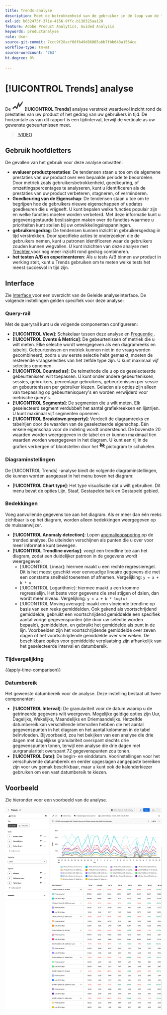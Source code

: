```yaml
---
title: Trends-analyse
description: Meet de betrokkenheid van de gebruiker in de loop van de tijd.
exl-id: b632475f-371e-4156-9ffc-b138325aa120
feature: Adobe Product Analytics, Guided Analysis
keywords: productanalyse
role: User
source-git-commit: 7ccc9f28acf08fb49d86005abb7fbb648a1564ce
workflow-type: tm+mt
source-wordcount: '763'
ht-degree: 0%

---
```


# [!UICONTROL Trends] analyse

De ![ GraphTrend ](/help/assets/icons/GraphTrend.svg) **[!UICONTROL Trends]** analyse verstrekt waardevol inzicht rond de prestaties van uw product of het gedrag van uw gebruikers in tijd. De horizontale as van dit rapport is een tijdinterval, terwijl de verticale as uw gewenste gebeurtenissen meet.

>[!VIDEO](https://video.tv.adobe.com/v/3421666/?learn=on)

## Gebruik hoofdletters

De gevallen van het gebruik voor deze analyse omvatten:

* **evalueer productprestaties**: De tendensen staan u toe om de algemene prestaties van uw product over een bepaalde periode te beoordelen. Door metriek zoals gebruikersbetrokkenheid, goedkeuring, of omzettingspercentages te analyseren, kunt u identificeren als de prestaties van uw product verbeteren, stagneren, of verminderen.
* **Goedkeuring van de Eigenschap**: De tendensen staan u toe om te begrijpen hoe de gebruikers nieuwe eigenschappen of updates goedkeuren die u vrijgeeft. U kunt bepalen welke functies populair zijn en welke functies moeten worden verbeterd. Met deze informatie kunt u gegevensgestuurde beslissingen maken over de functies waarmee u prioriteiten kunt stellen bij uw ontwikkelingsinspanningen.
* **gebruikersgedrag**: De tendensen kunnen inzicht in gebruikersgedrag in tijd verstrekken. Door specifieke acties te onderzoeken die de gebruikers nemen, kunt u patronen identificeren waar de gebruikers zouden kunnen wegvallen. U kunt inzichten van deze analyse met [ Trechter ](funnel.md) voor nog meer inzicht rond gedrag combineren.
* **het testen A/B en experimenteren**: Als u tests A/B binnen uw product in werking stelt, kunt u Trends gebruiken om te meten welke tests het meest succesvol in tijd zijn.

## Interface

Zie [ Interface ](../overview.md#interface) voor een overzicht van de Geleide analyseinterface. De volgende instellingen gelden specifiek voor deze analyse:

### Query-rail

Met de queryrail kunt u de volgende componenten configureren:

* **[!UICONTROL View]**: Schakelaar tussen deze analyse en [ Frequentie ](frequency.md).
* **[!UICONTROL Events & Metrics]**: De gebeurtenissen of metriek die u wilt meten. Elke selectie wordt weergegeven als een diagramreeks en tabelrij. Gebeurtenissen en metriek kunnen niet in de vraag worden gecombineerd; zodra u uw eerste selectie hebt gemaakt, moeten de resterende vraagselecties van het zelfde type zijn. U kunt maximaal vijf selecties opnemen.
* **[!UICONTROL Counted as]**: De telmethode die u op de geselecteerde gebeurtenissen wilt toepassen. U kunt onder andere gebeurtenissen, sessies, gebruikers, percentage gebruikers, gebeurtenissen per sessie en gebeurtenissen per gebruiker kiezen. Geladen als opties zijn alleen van toepassing op gebeurtenisquery&#39;s en worden verwijderd voor metrische query&#39;s.
* **[!UICONTROL Segments]**: De segmenten die u wilt meten. Elk geselecteerd segment verdubbelt het aantal grafiekreeksen en lijstrijen. U kunt maximaal vijf segmenten opnemen.
* **[!UICONTROL Breakdown property]**: Verdeelt de diagramreeks en tabelrijen door de waarden van de geselecteerde eigenschap. Eén enkele eigenschap voor de indeling wordt ondersteund. De bovenste 20 waarden worden weergegeven in de tabel en er kunnen maximaal tien waarden worden weergegeven in het diagram. U kunt een rij in de grafiek verbergen of blootstellen door het ![ tonen verborgen pictogram ](../assets/hide-in-chart.png) pictogram te schakelen.

### Diagraminstellingen

De [!UICONTROL Trends] -analyse biedt de volgende diagraminstellingen, die kunnen worden aangepast in het menu boven het diagram:

* **[!UICONTROL Chart type]**: Het type visualisatie dat u wilt gebruiken. Dit menu bevat de opties Lijn, Staaf, Gestapelde balk en Gestapeld gebied.

### Bedekkingen

Voeg aanvullende gegevens toe aan het diagram. Als er meer dan één reeks zichtbaar is op het diagram, worden alleen bedekkingen weergegeven op de muisaanwijzer.

* **[!UICONTROL Anomaly detection]**: Lopen [ anomalieopsporing ](/help/analysis-workspace/c-anomaly-detection/anomaly-detection.md) op de trended analyse. De uiteinden verschijnen als punten die u over voor meer informatie kunt bewegen.
* **[!UICONTROL Trendline overlay]**: voegt een trendline toe aan het diagram, zodat een duidelijker patroon in de gegevens wordt weergegeven.
   * [!UICONTROL Linear]: hiermee maakt u een rechte regressieregel. Dit is het meest geschikt voor eenvoudige lineaire gegevens die met een constante snelheid toenemen of afnemen. Vergelijking: `y = a + b * x`
   * [!UICONTROL Logarithmic]: hiermee maakt u een kromme regressielijn. Het beste voor gegevens die snel stijgen of dalen, dan wordt meer niveau. Vergelijking: `y = a + b * log(x)`
   * [!UICONTROL Moving average]: maakt een vloeiende trendline op basis van een reeks gemiddelden. Ook gekend als voortschrijdend gemiddelde, gebruikt een voortschrijdend gemiddelde een specifiek aantal vorige gegevenspunten (die door uw selectie worden bepaald), gemiddelden, en gebruikt het gemiddelde als punt in de lijn. Voorbeelden zijn het voortschrijdende gemiddelde over zeven dagen of het voortschrijdende gemiddelde over vier weken. De beschikbare opties voor gemiddelde verplaatsing zijn afhankelijk van het geselecteerde interval en datumbereik.

### Tijdvergelijking

{{apply-time-comparison}}


### Datumbereik

Het gewenste datumbereik voor de analyse. Deze instelling bestaat uit twee componenten:

* **[!UICONTROL Interval]**: De granulariteit voor de datum waarop u de getrineerde gegevens wilt weergeven. Mogelijke geldige opties zijn Uur, Dagelijks, Wekelijks, Maandelijks en Driemaandelijks. Hetzelfde datumbereik kan verschillende intervallen hebben die het aantal gegevenspunten in het diagram en het aantal kolommen in de tabel beïnvloeden. Bijvoorbeeld, zou het bekijken van een analyse die drie dagen met dagelijkse granulariteit overspant slechts drie gegevenspunten tonen, terwijl een analyse die drie dagen met uurgranulariteit overspant 72 gegevenspunten zou tonen.
* **[!UICONTROL Date]**: De begin- en einddatum. Voorinstellingen voor het verschuivende datumbereik en eerder opgeslagen aangepaste bereiken zijn voor uw gemak beschikbaar, maar u kunt ook de kalenderkiezer gebruiken om een vast datumbereik te kiezen.

## Voorbeeld

Zie hieronder voor een voorbeeld van de analyse.

![ Trends vergelijken ](../assets/trends-compare.png)
